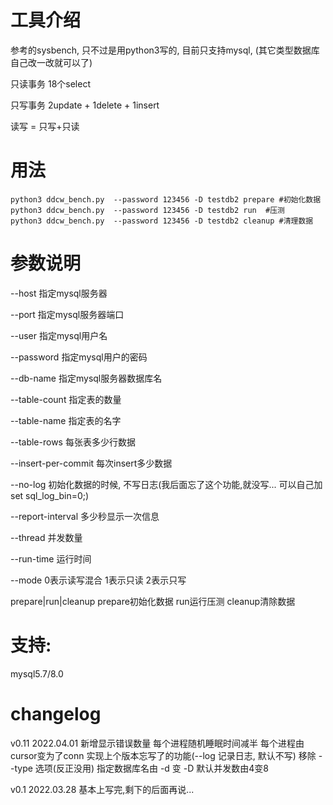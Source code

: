 # 工具介绍

参考的sysbench, 只不过是用python3写的, 目前只支持mysql, (其它类型数据库自己改一改就可以了)

只读事务  18个select

只写事务 2update + 1delete + 1insert

读写 = 只写+只读



# 用法

```shell
python3 ddcw_bench.py  --password 123456 -D testdb2 prepare #初始化数据
python3 ddcw_bench.py  --password 123456 -D testdb2 run  #压测
python3 ddcw_bench.py  --password 123456 -D testdb2 cleanup #清理数据
```



# 参数说明

--host  指定mysql服务器

--port  指定mysql服务器端口

--user  指定mysql用户名

--password 指定mysql用户的密码

--db-name  指定mysql服务器数据库名

--table-count  指定表的数量

--table-name 指定表的名字

--table-rows 每张表多少行数据

--insert-per-commit 每次insert多少数据

--no-log  初始化数据的时候, 不写日志(我后面忘了这个功能,就没写... 可以自己加 set sql_log_bin=0;)

--report-interval  多少秒显示一次信息

--thread  并发数量

--run-time 运行时间

--mode  0表示读写混合   1表示只读  2表示只写

prepare|run|cleanup    prepare初始化数据  run运行压测  cleanup清除数据



# 支持:

mysql5.7/8.0


# changelog
v0.11  2022.04.01
新增显示错误数量
每个进程随机睡眠时间减半
每个进程由cursor变为了conn
实现上个版本忘写了的功能(--log 记录日志, 默认不写)
移除 --type 选项(反正没用)
指定数据库名由 -d 变 -D
默认并发数由4变8

v0.1 2022.03.28
基本上写完,剩下的后面再说...
